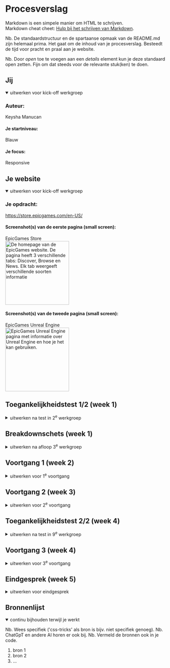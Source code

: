 # Procesverslag
Markdown is een simpele manier om HTML te schrijven.  
Markdown cheat cheet: [Hulp bij het schrijven van Markdown](https://github.com/adam-p/markdown-here/wiki/Markdown-Cheatsheet).

Nb. De standaardstructuur en de spartaanse opmaak van de README.md zijn helemaal prima. Het gaat om de inhoud van je procesverslag. Besteedt de tijd voor pracht en praal aan je website.

Nb. Door *open* toe te voegen aan een *details* element kun je deze standaard open zetten. Fijn om dat steeds voor de relevante stuk(ken) te doen.





## Jij

<details open>
  <summary>uitwerken voor kick-off werkgroep</summary>

  ### Auteur:
  Keysha Manucan

  #### Je startniveau:
  Blauw

  #### Je focus:
  Responsive
 
</details>





## Je website

<details open>
  <summary>uitwerken voor kick-off werkgroep</summary>

  ### Je opdracht:
  https://store.epicgames.com/en-US/

  #### Screenshot(s) van de eerste pagina (small screen): 
  EpicGames Store  
  <img src="readme-images/IMG_6870.jpeg" width="200px" alt="De homepage van de EpicGames website. De pagina heeft 3 verschillende tabs: Discover, Browse en News. Elk tab weergeeft verschillende soorten informatie">

  #### Screenshot(s) van de tweede pagina (small screen):
  EpicGames Unreal Engine  
  <img src="readme-images/IMG_6872.jpeg" width="200px" alt="EpicGames Unreal Engine pagina met informatie over Unreal Engine en hoe je het kan gebruiken.">
 
</details>



## Toegankelijkheidstest 1/2 (week 1)

<details>
  <summary>uitwerken na test in 2<sup>e</sup> werkgroep</summary>

  ### Bevindingen
  Lijst met je bevindingen die in de test naar voren kwamen:

  Screenreader test: 
  - "Back to top" knop in de footer zorgt ervoor dat je weer helemaal bovenaan de pagina komt, maar de screenreader leest niet vanaf het begin van de pagina maar weer verder waar die was bij de footer. 

  <img src="readme-images/SA_screenreader.png" width="300px" alt="Screenshot van de footer van de EpicGames website, element fortnite is gemarkeerd.">

  - Knoppen naar volgende en vorige werken op de slider, maar de screenreader vertelt niet of je op de volgende/vorige slide bent.

  <img src="readme-images/SA2_screenreader.png" width="300px" alt="Screenshot van de End of Summer Sale Spotlight slider.">


  WCAG checklist:
  - De HTML validator geeft heel veel errors over de pagina aan. 
  - De pagina voeldoet niet aan de media (video en audio) eisen.
  - De website steunt geen dark en light mode.
  - De video op de Unreal Engine pagina kan niet worden gepauseerd.
  - De website voldoet niet aan de prefers-reduced-motion media query. 

</details>



## Breakdownschets (week 1)

<details>
  <summary>uitwerken na afloop 3<sup>e</sup> werkgroep</summary>

  ### de hele pagina: 
  <img src="readme-images/Pagina_1.jpg" width="375px" alt="breakdown van de homepagina">
  De eerste pagina dat ik ga uitwerken: Epic Games Store.

  <img src="readme-images/Pagina_2.jpg" width="375px" alt="breakdown van de Unreal Engine pagina">
  De tweede pagina dat ik ga uitwerken: Unreal Engine.


  ### dynamisch deel (bijv menu): 
  <img src="readme-images/Menu.jpg" width="375px" alt="breakdown van de menu van beide pagina's">
  De menu van beide pagina's dat ik ga uitwerken.

  ### wellicht nog een dynamisch deel (bijv filter): 
  <img src="readme-images/dummy-plaatje.jpg" width="375px" alt="breakdown van nog een dynamisch deel">

</details>





## Voortgang 1 (week 2)

<details>
  <summary>uitwerken voor 1<sup>e</sup> voortgang</summary>

  ### Stand van zaken
  hier dit ging goed & dit was lastig (neem ook screenshots op van delen van je website en code)

Vragen die ik wil stellen tijdens het voortgangsgesprek:
- Hoe open ik een andere tab/section op dezelfde pagina?
De eerste pagina dat ik wil uitwerken is de Homepagina van de site zelf. 
Op de homepagina zijn er drie verschillende categorieën waaruit je kan kiezen: Discover, Browse en News.
Elke tab laat verschillende soorten content zien, maar je blijft op dezelfde pagina.

<img src="readme-images/IMG_6901.jpeg" width="200px" alt="Discover tab van de pagina">
<img src="readme-images/IMG_6902.jpeg" width="200px" alt="Dropdown waar alle tabs en categorieën te zien zijn">
<img src="readme-images/IMG_6903.jpeg" width="200px" alt="Browse tab van de pagina">
<img src="readme-images/IMG_6904.jpeg" width="200px" alt="News tab van de pagina">

Vraag aan docent:
Op mijn pagina is een download button te zien, moet ik dit ook laten werken?
<img src="readme-images/IMG_6905.jpeg" width="400px" alt="Blauwe install button">


  ### Agenda voor meeting
  samen met je groepje opstellen

  Diya:
  - Rating
  - Verschillende tabs openen op dezelfde pagina

  Thi: 
  - Lijnen naast de titel
  - Foto's veranderen wanneer je erover heen hovert

  Giulietta:
  - Bubbels komen uit de cursor
  - Veranderen van focus, van responsive naar surface plane

  Keysha: 
  - Verschillende tabs openen op dezelfde pagina
  - Tabel samenvoegen in carousel

  ### Verslag van meeting
  hier na afloop snel de uitkomsten van de meeting vastleggen

  - Section switch -> Hoeft niet te maken
  - Hover werkte niet -> Hover werkt niet op telefoon hover
  - Hover image, transition, opacity
  - Grid maken voor je lijst of in je lijst
  - h2::before{}
  - <h1><img src="" alt="website titel"></h1>

</details>





## Voortgang 2 (week 3)

<details>
  <summary>uitwerken voor 2<sup>e</sup> voortgang</summary>

  ### Stand van zaken
  hier dit ging goed & dit was lastig (neem ook screenshots op van delen van je website en code)
  
  Tijdens de les liet ik aan de docent zien wat ik had. Ik liet allebei mijn carousellen zien en wat ik had gebruikt en gedaan om de carousel te maken. De docent vertelde mij dat het niet toegestaan was om een library te gebruiken, hierdoor moet ik op een andere manier uitzoeken hoe je een carousel moet maken zonder library. 

  <img src="readme-images\Schermafbeelding 2024-10-01 195446.png" width="200px" alt="Schermafbeelding van carousel">
  <img src="readme-images\Schermafbeelding 2024-10-01 200931.png" width="400px" alt="Schermafbeelding van gebruikte library">

  Epic games heeft twee rijen aan navigatie op mobiel. De normale navigatie en de navigatie op de store pagina.

   <img src="readme-images\epic_nav.png" width="200px" alt="Schermafbeelding van de epic games website zelf">

   Dit probeerde ik na te maken. Ik wilde grid hiervoor gebruiken. Ten eerste heb ik twee containers met behulp van div om de verschillende secties heen gezet, ik maakte gebruik van div omdat ik niet wist welke andere container ik moest gebruiken. 

  <img src="readme-images\div_container.png" width="200px" alt="Schermafbeelding van mijn code"> 

  Maar dit zorgde ervoor dat het er chaotischer uitzag en wist ik niet helemaal hoe ik verder moest.

  <img src="readme-images\nav_fixen.png" width="200px" alt="Schermafbeelding van mijn gecodeerde website">

  Wat wil ik vragen tijdens het 2e voortgang gesprek:
  - Hoe verander je de kleur van een svg?
  - Hoe krijg ik de tweede nav balk?
  - Waarom is er aan de boven kant van mijn site een kleine pijl te zien?
    
  ### Agenda voor meeting
  samen met je groepje opstellen

  Diya:
  - Carousel maken
  - Problemen met nth-of-child

  Thi: 
  - Navigatie button op de juiste plek
  - Img size

  Giulietta:
  - Video op achtergrond goed krijgen
  - Classes en id's
  - Nav sticky maken

  Keysha: 
  - Hoe verander je de kleur van een svg?
  - Hoe krijg ik de tweede nav balk?
  - Waarom is er aan de boven kant van mijn site een kleine pijl te zien?


  ### Verslag van meeting
  hier na afloop snel de uitkomsten van de meeting vastleggen

  - Font downloaden op google: Reset refresh. Inspect -> Network -> Font
  - nth-of-type telt van 1t/m verder
  - Mag twee navs
  - Position: fixed, om elementen vast te zetten. top: 0, right: 0, left: 0,
  - Sluitmenu naar rechts
  - Justify-self: end;

  - Lelijke manier icoon veranderen: 
  filter: invert(1); van wit naar zwart of andersom

  - Mooie manier icoon veranderen:
  SVG openen in studio code, de link pakken en in je html zetten. SVG benoemen in de CSS en kleur veranden (fill: kleur;)

  ### Stand van zaken

  Momenteel heb ik twee problemen waar ik de oplossing niet voor weet. 
  Ik krijg een error op mijn code bij <button area-hidden="true">. Ik heb deze code vorig jaar bij mijn vorige website gebruikt en toen gaf die geen error maar nu wel. 

  <img src="readme-images\error_blocked_area_hidden.png" width="400px" alt="Schermafbeelding van error code blocked area hidden">

  Verder verscijnt de tekst dat in mijn nav zit in op de pagina, terwijl het "hidden" moet blijven. Als ik op de toolbar klik dan verschijnt hij niet. Waar zou dit aan kunnen liggen?

  <img src="readme-images\probleem_2.png" width="400px" alt="Schermafbeelding van probleem met nav bar">
  <img src="readme-images\probleem_1.png" width="400px" alt="Schermafbeelding van probleem met nav bar">



</details>




## Toegankelijkheidstest 2/2 (week 4)

<details>
  <summary>uitwerken na test in 9<sup>e</sup> werkgroep</summary>

  ### Bevindingen
  Lijst met je bevindingen die in de test naar voren kwamen (geef ook aan wat er verbeterd is):

</details>





## Voortgang 3 (week 4)

<details>
  <summary>uitwerken voor 3<sup>e</sup> voortgang</summary>

  ### Stand van zaken
  hier dit ging goed & dit was lastig (neem ook screenshots op van delen van je website en code)


  ### Agenda voor meeting
  samen met je groepje opstellen

  | student 1      | student 2          | student 3    | student 4        |
  | ---            | ---                | ---          | ---              |
  | dit bespreken  | en dit             | en ik dit    | en dan ik dat    |
  | en dat ook nog | dit als er tijd is | nog een punt | dit wil ik zeker |
  | ...            | ...                | ...          | ...              |


  ### Verslag van meeting
  hier na afloop snel de uitkomsten van de meeting vastleggen

  - punt 1
  - punt 2
  - nog een punt
  - ...

</details>





## Eindgesprek (week 5)

<details>
  <summary>uitwerken voor eindgesprek</summary>

  ### Je uitkomst - karakteristiek screenshots:
  <img src="readme-images/dummy-plaatje.jpg" width="375px" alt="uitomst opdracht 1">


  ### Dit ging goed/Heb ik geleerd: 
  Korte omschrijving met plaatjes

  <img src="readme-images/dummy-plaatje.jpg" width="375px" alt="top">


  ### Dit was lastig/Is niet gelukt:
  Korte omschrijving met plaatjes

  <img src="readme-images/dummy-plaatje.jpg" width="375px" alt="bummer">
</details>





## Bronnenlijst

<details open>
  <summary>continu bijhouden terwijl je werkt</summary>

  Nb. Wees specifiek ('css-tricks' als bron is bijv. niet specifiek genoeg). 
  Nb. ChatGpT en andere AI horen er ook bij.
  Nb. Vermeld de bronnen ook in je code.

  1. bron 1
  2. bron 2
  3. ...

</details>
